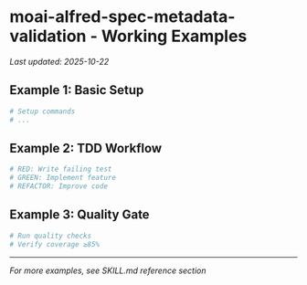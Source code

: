 # moai-alfred-spec-metadata-validation - Working Examples

_Last updated: 2025-10-22_

## Example 1: Basic Setup

```bash
# Setup commands
# ...
```

## Example 2: TDD Workflow

```bash
# RED: Write failing test
# GREEN: Implement feature
# REFACTOR: Improve code
```

## Example 3: Quality Gate

```bash
# Run quality checks
# Verify coverage ≥85%
```

---

_For more examples, see SKILL.md reference section_
